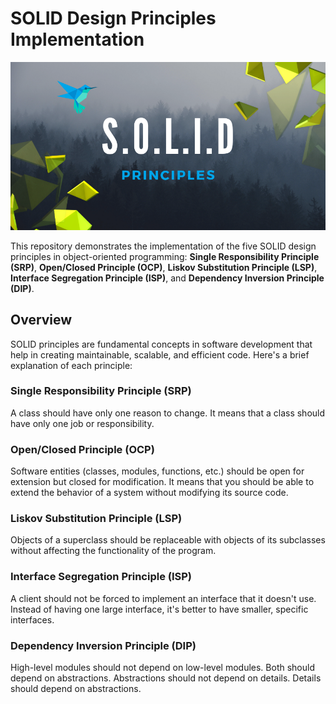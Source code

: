 # SOLID Design Principles Implementation

<p align="center">
  <img src="static/solid.png">
</p>

This repository demonstrates the implementation of the five SOLID design principles in object-oriented programming: **Single Responsibility Principle (SRP)**, **Open/Closed Principle (OCP)**, **Liskov Substitution Principle (LSP)**, **Interface Segregation Principle (ISP)**, and **Dependency Inversion Principle (DIP)**.

## Overview

SOLID principles are fundamental concepts in software development that help in creating maintainable, scalable, and efficient code. Here's a brief explanation of each principle:

### Single Responsibility Principle (SRP)

A class should have only one reason to change. It means that a class should have only one job or responsibility.

### Open/Closed Principle (OCP)

Software entities (classes, modules, functions, etc.) should be open for extension but closed for modification. It means that you should be able to extend the behavior of a system without modifying its source code.

### Liskov Substitution Principle (LSP)

Objects of a superclass should be replaceable with objects of its subclasses without affecting the functionality of the program.

### Interface Segregation Principle (ISP)

A client should not be forced to implement an interface that it doesn't use. Instead of having one large interface, it's better to have smaller, specific interfaces.

### Dependency Inversion Principle (DIP)

High-level modules should not depend on low-level modules. Both should depend on abstractions. Abstractions should not depend on details. Details should depend on abstractions.
